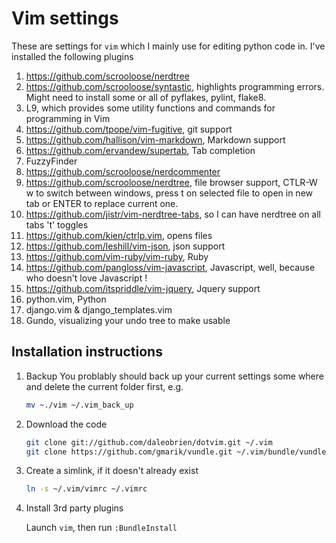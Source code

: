 # Vim settings

These are settings for ```vim``` which I mainly use for editing python code in.  I've installed the following plugins

1. https://github.com/scrooloose/nerdtree 
1. https://github.com/scrooloose/syntastic, highlights programming errors.  Might need to install some or all of pyflakes, pylint, flake8.
1. L9, which provides some utility functions and commands for programming in Vim
1. https://github.com/tpope/vim-fugitive, git support
1. https://github.com/hallison/vim-markdown, Markdown support
1. https://github.com/ervandew/supertab, Tab completion
1. FuzzyFinder
1. https://github.com/scrooloose/nerdcommenter
1. https://github.com/scrooloose/nerdtree, file browser support, CTLR-W w to switch between windows,  press t on selected file to open in new tab or ENTER to replace current one.
1. https://github.com/jistr/vim-nerdtree-tabs, so I can have nerdtree on all tabs '<Leader>t' toggles 
1. https://github.com/kien/ctrlp.vim, opens files
1. https://github.com/leshill/vim-json, json support
1. https://github.com/vim-ruby/vim-ruby, Ruby
1. https://github.com/pangloss/vim-javascript, Javascript, well, because who doesn't love Javascript !
1. https://github.com/itspriddle/vim-jquery, Jquery support
1. python.vim, Python
1. django.vim & django_templates.vim
1. Gundo, visualizing your undo tree to make usable

## Installation instructions

1. Backup
    You problably should back up your current settings some where and delete the current folder first, e.g.

    ```sh
    mv ~./vim ~/.vim_back_up
    ```

1. Download the code

    ```sh
    git clone git://github.com/daleobrien/dotvim.git ~/.vim
    git clone https://github.com/gmarik/vundle.git ~/.vim/bundle/vundle
    ```


1. Create a simlink, if it doesn't already exist

    ```sh
    ln -s ~/.vim/vimrc ~/.vimrc
    ```

1. Install 3rd party plugins
  
    Launch `vim`, then run `:BundleInstall`





